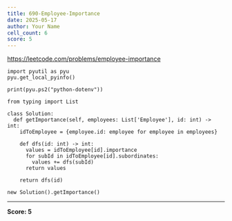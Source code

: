 ```yaml
---
title: 690-Employee-Importance
date: 2025-05-17
author: Your Name
cell_count: 6
score: 5
---
```


https://leetcode.com/problems/employee-importance


```
import pyutil as pyu
pyu.get_local_pyinfo()
```


```
print(pyu.ps2("python-dotenv"))
```


```
from typing import List
```


```
class Solution:
  def getImportance(self, employees: List['Employee'], id: int) -> int:
    idToEmployee = {employee.id: employee for employee in employees}

    def dfs(id: int) -> int:
      values = idToEmployee[id].importance
      for subId in idToEmployee[id].subordinates:
        values += dfs(subId)
      return values

    return dfs(id)
```


```
new Solution().getImportance()
```


---
**Score: 5**